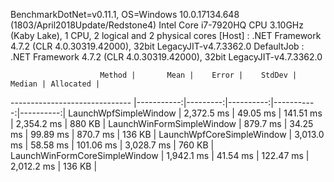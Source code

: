 
BenchmarkDotNet=v0.11.1, OS=Windows 10.0.17134.648 (1803/April2018Update/Redstone4)
Intel Core i7-7920HQ CPU 3.10GHz (Kaby Lake), 1 CPU, 2 logical and 2 physical cores
  [Host]     : .NET Framework 4.7.2 (CLR 4.0.30319.42000), 32bit LegacyJIT-v4.7.3362.0
  DefaultJob : .NET Framework 4.7.2 (CLR 4.0.30319.42000), 32bit LegacyJIT-v4.7.3362.0


                        Method |       Mean |    Error |    StdDev |     Median | Allocated |
------------------------------ |-----------:|---------:|----------:|-----------:|----------:|
         LaunchWpfSimpleWindow | 2,372.5 ms | 49.05 ms | 141.51 ms | 2,354.2 ms |    880 KB |
     LaunchWinFormSimpleWindow |   879.7 ms | 34.25 ms |  99.89 ms |   870.7 ms |    136 KB |
     LaunchWpfCoreSimpleWindow | 3,013.0 ms | 58.58 ms | 101.06 ms | 3,028.7 ms |    760 KB |
 LaunchWinFormCoreSimpleWindow | 1,942.1 ms | 41.54 ms | 122.47 ms | 2,012.2 ms |    136 KB |
